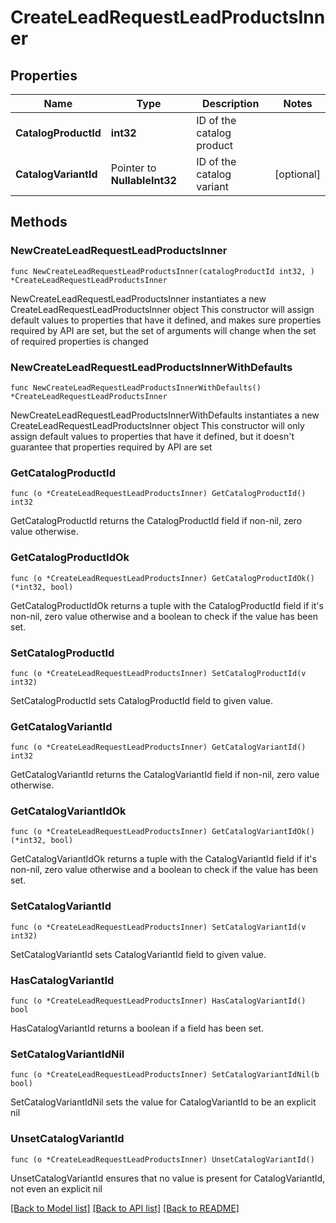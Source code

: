 # CreateLeadRequestLeadProductsInner

## Properties

Name | Type | Description | Notes
------------ | ------------- | ------------- | -------------
**CatalogProductId** | **int32** | ID of the catalog product | 
**CatalogVariantId** | Pointer to **NullableInt32** | ID of the catalog variant | [optional] 

## Methods

### NewCreateLeadRequestLeadProductsInner

`func NewCreateLeadRequestLeadProductsInner(catalogProductId int32, ) *CreateLeadRequestLeadProductsInner`

NewCreateLeadRequestLeadProductsInner instantiates a new CreateLeadRequestLeadProductsInner object
This constructor will assign default values to properties that have it defined,
and makes sure properties required by API are set, but the set of arguments
will change when the set of required properties is changed

### NewCreateLeadRequestLeadProductsInnerWithDefaults

`func NewCreateLeadRequestLeadProductsInnerWithDefaults() *CreateLeadRequestLeadProductsInner`

NewCreateLeadRequestLeadProductsInnerWithDefaults instantiates a new CreateLeadRequestLeadProductsInner object
This constructor will only assign default values to properties that have it defined,
but it doesn't guarantee that properties required by API are set

### GetCatalogProductId

`func (o *CreateLeadRequestLeadProductsInner) GetCatalogProductId() int32`

GetCatalogProductId returns the CatalogProductId field if non-nil, zero value otherwise.

### GetCatalogProductIdOk

`func (o *CreateLeadRequestLeadProductsInner) GetCatalogProductIdOk() (*int32, bool)`

GetCatalogProductIdOk returns a tuple with the CatalogProductId field if it's non-nil, zero value otherwise
and a boolean to check if the value has been set.

### SetCatalogProductId

`func (o *CreateLeadRequestLeadProductsInner) SetCatalogProductId(v int32)`

SetCatalogProductId sets CatalogProductId field to given value.


### GetCatalogVariantId

`func (o *CreateLeadRequestLeadProductsInner) GetCatalogVariantId() int32`

GetCatalogVariantId returns the CatalogVariantId field if non-nil, zero value otherwise.

### GetCatalogVariantIdOk

`func (o *CreateLeadRequestLeadProductsInner) GetCatalogVariantIdOk() (*int32, bool)`

GetCatalogVariantIdOk returns a tuple with the CatalogVariantId field if it's non-nil, zero value otherwise
and a boolean to check if the value has been set.

### SetCatalogVariantId

`func (o *CreateLeadRequestLeadProductsInner) SetCatalogVariantId(v int32)`

SetCatalogVariantId sets CatalogVariantId field to given value.

### HasCatalogVariantId

`func (o *CreateLeadRequestLeadProductsInner) HasCatalogVariantId() bool`

HasCatalogVariantId returns a boolean if a field has been set.

### SetCatalogVariantIdNil

`func (o *CreateLeadRequestLeadProductsInner) SetCatalogVariantIdNil(b bool)`

 SetCatalogVariantIdNil sets the value for CatalogVariantId to be an explicit nil

### UnsetCatalogVariantId
`func (o *CreateLeadRequestLeadProductsInner) UnsetCatalogVariantId()`

UnsetCatalogVariantId ensures that no value is present for CatalogVariantId, not even an explicit nil

[[Back to Model list]](../README.md#documentation-for-models) [[Back to API list]](../README.md#documentation-for-api-endpoints) [[Back to README]](../README.md)


